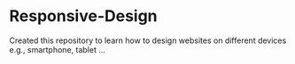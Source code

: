 # Responsive-Design

Created this repository to learn how to design websites on different devices e.g., smartphone, tablet ...
